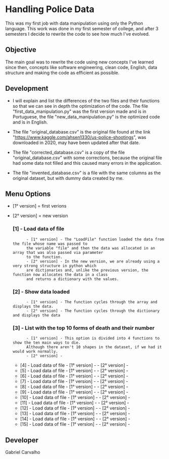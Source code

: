 # Handling Police Data

This was my first job with data manipulation using only the Python language. This work was done in my first semester of college, and after 3 semesters I decide to rewrite the code to see how much I've evolved.

## Objective

The main goal was to rewrite the code using new concepts I've learned since then, concepts like software engineering, clean code, English, data structure and making the code as efficient as possible.

## Development

 * I will explain and list the differences of the two files and their functions so that we can see in depth the optimization of the code.
The file "first_data_manipulation.py" was the first version made and is in Portuguese, the file "new_data_manipulation.py" is the optimized code and is in English.

 * The file "original_database.csv" is the original file found at the link "https://www.kaggle.com/ahsen1330/us-police-shootings", was downloaded in 2020, may have been updated after that date.

 * The file "corrected_database.csv" is a copy of the file "original_database.csv" with some corrections, because the original file had some data not filled and this caused many errors in the application.

 * The file "invented_database.csv" is a file with the same columns as the original dataset, but with dummy data created by me.


## Menu Options

- [1° version] = first verions 
- [2° version] = new version

    ### [1] - Load data of file
            - [1° version] - The "LoadFile" function loaded the data from the file whose name was passed to 
            the variable "file" and then the data was allocated in an array that was also passed via parameter
            to the function.
            - [2° version] - In the new version, we are already using a very strong structure in python which 
            are dictionaries and, unlike the previous version, the function now allocates the data in a class 
            and returns a dictionary with the values.
            
    ### [2] - Show data loaded
            - [1° version] - The function cycles through the array and displays the data.
            - [2° version] - The function cycles through the dictionary and displays the data
            
    ### [3] - List with the top 10 forms of death and their number
            - [1° version] - This option is divided into 4 functions to show the ten main ways to die. 
            Although there aren't 10 shapes in the dataset, if we had it would work normally.
            - [2° version] - 
    - [4] - Load data of file
            - [1° version] - 
            - [2° version] -
    - [5] - Load data of file
            - [1° version] - 
            - [2° version] -
    - [6] - Load data of file
            - [1° version] - 
            - [2° version] - 
    - [7] - Load data of file
            - [1° version] - 
            - [2° version] -
    - [8] - Load data of file
            - [1° version] - 
            - [2° version] -
    - [9] - Load data of file
            - [1° version] - 
            - [2° version] -
    - [10] - Load data of file
            - [1° version] - 
            - [2° version] -
    - [11] - Load data of file
            - [1° version] - 
            - [2° version] - 
    - [12] - Load data of file
            - [1° version] - 
            - [2° version] -
    - [13] - Load data of file
            - [1° version] - 
            - [2° version] -
    - [14] - Load data of file
            - [1° version] - 
            - [2° version] -
    - [15] - Load data of file
            - [1° version] - 
            - [2° version] -
    

## Developer

Gabriel Carvalho
